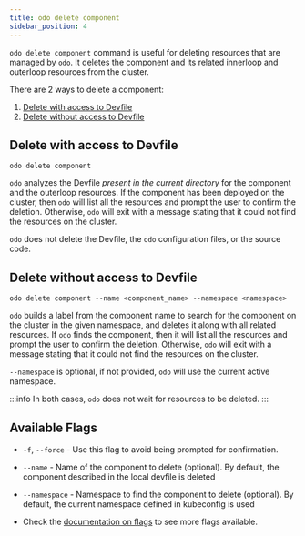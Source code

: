 ```yaml
---
title: odo delete component
sidebar_position: 4
---
```


`odo delete component` command is useful for deleting resources that are managed by `odo`. It deletes the component and its related innerloop and outerloop resources from the cluster.

There are 2 ways to delete a component:
1. [Delete with access to Devfile](#delete-with-access-to-devfile)
2. [Delete without access to Devfile](#delete-without-access-to-devfile)

## Delete with access to Devfile
```shell
odo delete component
```
`odo` analyzes the Devfile _present in the current directory_ for the component and the outerloop resources.
If the component has been deployed on the cluster, then `odo` will list all the resources and prompt the user to confirm the deletion.
Otherwise, `odo` will exit with a message stating that it could not find the resources on the cluster.

`odo` does not delete the Devfile, the `odo` configuration files, or the source code.

## Delete without access to Devfile
```shell
odo delete component --name <component_name> --namespace <namespace>
```

`odo` builds a label from the component name to search for the component on the cluster in the given namespace, and deletes it along with all related resources.
If `odo` finds the component, then it will list all the resources and prompt the user to confirm the deletion.
Otherwise, `odo` will exit with a message stating that it could not find the resources on the cluster.

`--namespace` is optional, if not provided, `odo` will use the current active namespace.

:::info
In both cases, `odo` does not wait for resources to be deleted.
:::

## Available Flags
* `-f`, `--force` - Use this flag to avoid being prompted for confirmation.
* `--name` - Name of the component to delete (optional). By default, the component described in the local devfile is deleted
* `--namespace` - Namespace to find the component to delete (optional). By default, the current namespace defined in kubeconfig is used

* Check the [documentation on flags](flags.md) to see more flags available.